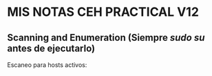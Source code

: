 # MIS NOTAS CEH PRACTICAL V12

## Scanning and Enumeration (Siempre *sudo su* antes de ejecutarlo)

Escaneo para hosts activos: 
``` hola 
```
